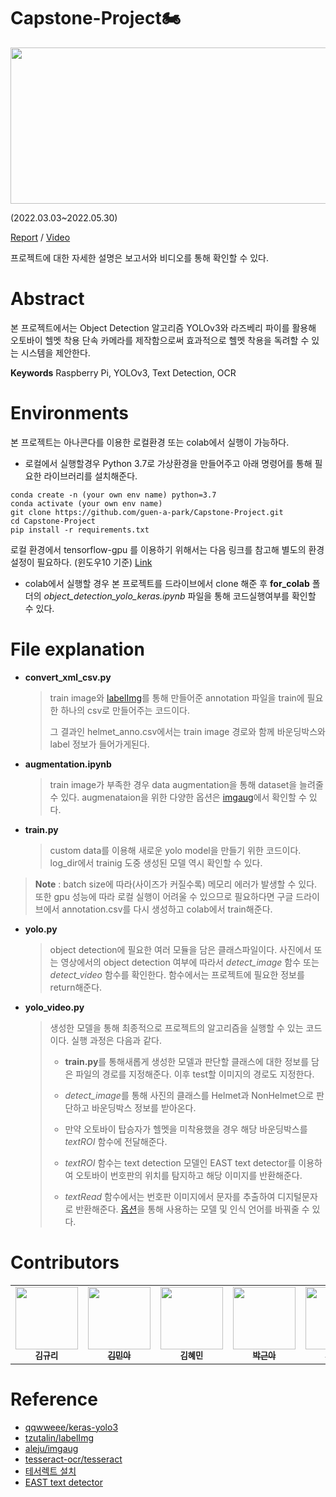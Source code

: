 # Capstone-Project🏍️

<img src="https://user-images.githubusercontent.com/77844152/170850973-a6d9197c-48f5-454f-83c1-0774e946af3b.png"  width="900" height="250">

 (2022.03.03~2022.05.30)  

[Report]() / [Video]() 

프로젝트에 대한 자세한 설명은 보고서와 비디오를 통해 확인할 수 있다. 


#  Abstract

본 프로젝트에서는 Object Detection 알고리즘 YOLOv3와 라즈베리 파이를 활용해 오토바이 헬멧 착용 단속 카메라를 제작함으로써 효과적으로 헬멧 착용을 독려할 수 있는 시스템을 제안한다.

**Keywords** Raspberry Pi, YOLOv3, Text Detection, OCR  




# Environments

본 프로젝트는 아나콘다를 이용한 로컬환경 또는 colab에서 실행이 가능하다.

- 로컬에서 실행할경우 Python 3.7로 가상환경을 만들어주고 아래 명령어를 통해 필요한 라이브러리를 설치해준다. 

```shell
conda create -n (your own env name) python=3.7
conda activate (your own env name)
git clone https://github.com/guen-a-park/Capstone-Project.git
cd Capstone-Project
pip install -r requirements.txt
```

로컬 환경에서 tensorflow-gpu 를 이용하기 위해서는  다음 링크를 참고해 별도의 환경설정이 필요하다. (윈도우10 기준) [Link](https://github.com/guen-a-park/Capstone-Project/blob/main/%EA%B0%9C%EB%B0%9C%ED%99%98%EA%B2%BD%20%EC%84%B8%ED%8C%85%20%EB%AC%B8%EC%84%9C.pdf)

- colab에서 실행할 경우 본 프로젝트를 드라이브에서 clone 해준 후 **for_colab** 폴더의 *object_detection_yolo_keras.ipynb* 파일을 통해 코드실행여부를 확인할 수 있다.



# File explanation

- **convert_xml_csv.py**

  > train image와 [labelImg](https://github.com/tzutalin/labelImg)를 통해 만들어준 annotation 파일을 train에 필요한 하나의 csv로 만들어주는 코드이다. 
  >
  > 그 결과인 helmet_anno.csv에서는 train image 경로와 함께 바운딩박스와 label 정보가 들어가게된다.

- **augmentation.ipynb**

  > train image가 부족한 경우 data augmentation을 통해 dataset을 늘려줄 수 있다. augmenataion을 위한 다양한 옵션은 [imgaug](https://github.com/aleju/imgaug)에서 확인할 수 있다. 
  >
  
- **train.py**

  > custom data를 이용해 새로운 yolo model을 만들기 위한 코드이다. log_dir에서 trainig 도중 생성된 모델 역시 확인할 수 있다.
>
  > **Note** : batch size에 따라(사이즈가 커질수록) 메모리 에러가 발생할 수 있다. 또한 gpu 성능에 따라 로컬 실행이 어려울 수 있으므로 필요하다면 구글 드라이브에서 annotation.csv를 다시 생성하고 colab에서 train해준다.

- **yolo.py**

  > object detection에 필요한 여러 모듈을 담은 클래스파일이다. 사진에서 또는 영상에서의 object detection 여부에 따라서 *detect_image* 함수 또는 *detect_video* 함수를 확인한다. 함수에서는 프로젝트에 필요한 정보를 return해준다.

- **yolo_video.py** 

  > 생성한 모델을 통해 최종적으로 프로젝트의 알고리즘을 실행할 수 있는 코드이다. 실행 과정은 다음과 같다.
  >
  > - **train.py**를 통해새롭게 생성한 모델과 판단할 클래스에 대한 정보를 담은 파일의 경로를 지정해준다. 이후 test할 이미지의 경로도 지정한다.
  >
  > - *detect_image*를 통해 사진의 클래스를 Helmet과 NonHelmet으로 판단하고 바운딩박스 정보를 받아온다.
  > - 만약 오토바이 탑승자가 헬멧을 미착용했을 경우 해당 바운딩박스를 *textROI* 함수에 전달해준다.
  > -  *textROI* 함수는 text detection 모델인 EAST text detector를 이용하여 오토바이 번호판의 위치를 탐지하고 해당 이미지를 반환해준다.
  > - *textRead* 함수에서는 번호판 이미지에서 문자를 추출하여 디지털문자로 반환해준다. [옵션](https://muthu.co/all-tesseract-ocr-options/)을 통해 사용하는 모델 및 인식 언어를 바꿔줄 수 있다.  



# Contributors



<table>
  <tr>
    <td align="center"><img src="https://user-images.githubusercontent.com/63901494/129583717-42d19759-7586-4de0-aea9-5e935295f4dd.png" width="100" height="100"><br /><sub><b>김규리</b></sub></td>
    <td align="center"><a href="https://github.com/mina-kim-1015"><img src="https://avatars.githubusercontent.com/u/79397445?v=4" width="100" height="100"><br /><sub><b>김민아</b></sub></td>
     <td align="center"><img src="https://avatars.githubusercontent.com/u/79395493?v=4" width="100" height="100"><br /><sub><b>김혜민</b></sub></td>
    <td align="center"><a href="https://github.com/guen-a-park"><img src="https://avatars.githubusercontent.com/u/77844152?s=400&v=4" width="100" height="100"><br /><sub><b>박근아</b></sub></td>
    <td align="center"><a href="https://github.com/hong-ep"><img src="https://avatars.githubusercontent.com/u/104953860?v=4" width="100" height="100"><br /><sub><b>홍은표</b></sub></td>
  </tr>
</table>





# Reference  

- [qqwweee/keras-yolo3](https://github.com/qqwweee/keras-yolo3)
- [tzutalin/labelImg](https://github.com/tzutalin/labelImg)
- [aleju/imgaug](https://github.com/aleju/imgaug)
- [tesseract-ocr/tesseract](https://github.com/tesseract-ocr/tesseract)
- [테서렉트 설치](https://ddolcat.tistory.com/954)
- [EAST text detector](https://pyimagesearch.com/2018/08/20/opencv-text-detection-east-text-detector/)




